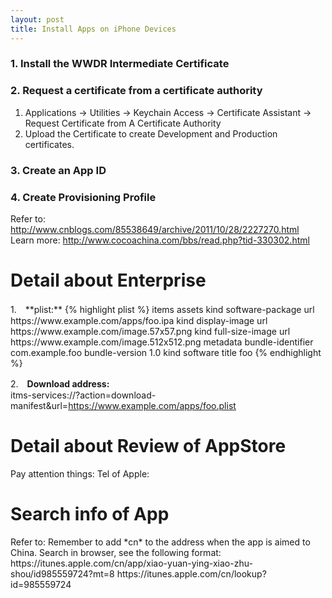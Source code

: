 ```yaml
---
layout: post
title: Install Apps on iPhone Devices
---
```


### 1. Install the WWDR Intermediate Certificate

### 2. Request a certificate from a certificate authority
1. Applications -> Utilities -> Keychain Access ->
Certificate Assistant -> Request Certificate from A Certificate Authority
2. Upload the Certificate to create Development and Production
certificates.

### 3. Create an App ID

### 4. Create Provisioning Profile

Refer to: <http://www.cnblogs.com/85538649/archive/2011/10/28/2227270.html>  
Learn more: <http://www.cocoachina.com/bbs/read.php?tid-330302.html>  

<h1 class="post-center-title">Detail about Enterprise</h1>
1.　**plist:**  
{% highlight plist %}
<?xml version="1.0" encoding="UTF-8"?>
<!DOCTYPE plist PUBLIC "-//Apple//DTD PLIST 1.0//EN" "http://www.apple.com/DTDs/PropertyList-1.0.dtd">
<plist version="1.0">
<dict>
	<key>items</key>
	<array>
		<dict>
			<key>assets</key>
			<array>
				<dict>
					<key>kind</key>
					<string>software-package</string>
					<key>url</key>
					<string>https://www.example.com/apps/foo.ipa</string>
				</dict>
				<dict>
					<key>kind</key>
					<string>display-image</string>
					<key>url</key>
					<string>https://www.example.com/image.57x57.png</string>
				</dict>
				<dict>
					<key>kind</key>
					<string>full-size-image</string>
					<key>url</key>
					<string>https://www.example.com/image.512x512.png</string>
				</dict>
			</array>
			<key>metadata</key>
			<dict>
				<key>bundle-identifier</key>
				<string>com.example.foo</string>
				<key>bundle-version</key>
				<string>1.0</string>
				<key>kind</key>
				<string>software</string>
				<key>title</key>
				<string>foo</string>
			</dict>
		</dict>
	</array>
</dict>
</plist>
{% endhighlight %}  

2.　**Download address:**  
itms-services://?action=download-manifest&url=https://www.example.com/apps/foo.plist  

<h1 class="post-center-title">Detail about Review of AppStore</h1>
Pay attention things: <http://i.bufan.com/article/201405/45189.html>  
Tel of Apple: <https://developer.apple.com/contact/phone.php>

<h1 class="post-center-title">Search info of App</h1>
Refer to: <http://blog.csdn.net/kesalin/article/details/6605934>  
Remember to add *cn* to the address when the app is aimed to China.  
Search in browser, see the following format:  
https://itunes.apple.com/cn/app/xiao-yuan-ying-xiao-zhu-shou/id985559724?mt=8  
https://itunes.apple.com/cn/lookup?id=985559724
